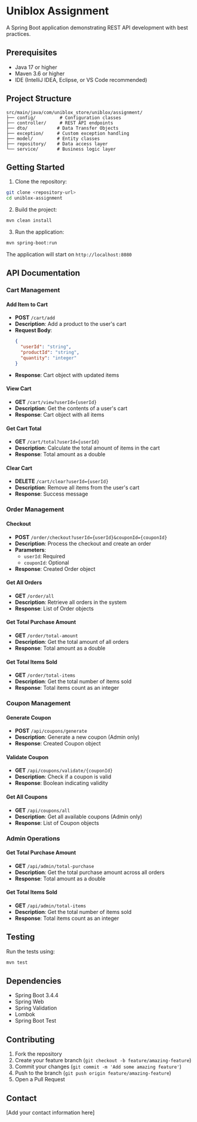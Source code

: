 # Uniblox Assignment

A Spring Boot application demonstrating REST API development with best practices.

## Prerequisites

- Java 17 or higher
- Maven 3.6 or higher
- IDE (IntelliJ IDEA, Eclipse, or VS Code recommended)

## Project Structure

```
src/main/java/com/uniblox_store/uniblox/assignment/
├── config/         # Configuration classes
├── controller/     # REST API endpoints
├── dto/           # Data Transfer Objects
├── exception/     # Custom exception handling
├── model/         # Entity classes
├── repository/    # Data access layer
└── service/       # Business logic layer
```

## Getting Started

1. Clone the repository:
```bash
git clone <repository-url>
cd uniblox-assignment
```

2. Build the project:
```bash
mvn clean install
```

3. Run the application:
```bash
mvn spring-boot:run
```

The application will start on `http://localhost:8080`

## API Documentation

### Cart Management

#### Add Item to Cart
- **POST** `/cart/add`
- **Description**: Add a product to the user's cart
- **Request Body**:
  ```json
  {
    "userId": "string",
    "productId": "string",
    "quantity": "integer"
  }
  ```
- **Response**: Cart object with updated items

#### View Cart
- **GET** `/cart/view?userId={userId}`
- **Description**: Get the contents of a user's cart
- **Response**: Cart object with all items

#### Get Cart Total
- **GET** `/cart/total?userId={userId}`
- **Description**: Calculate the total amount of items in the cart
- **Response**: Total amount as a double

#### Clear Cart
- **DELETE** `/cart/clear?userId={userId}`
- **Description**: Remove all items from the user's cart
- **Response**: Success message

### Order Management

#### Checkout
- **POST** `/order/checkout?userId={userId}&couponId={couponId}`
- **Description**: Process the checkout and create an order
- **Parameters**:
  - `userId`: Required
  - `couponId`: Optional
- **Response**: Created Order object

#### Get All Orders
- **GET** `/order/all`
- **Description**: Retrieve all orders in the system
- **Response**: List of Order objects

#### Get Total Purchase Amount
- **GET** `/order/total-amount`
- **Description**: Get the total amount of all orders
- **Response**: Total amount as a double

#### Get Total Items Sold
- **GET** `/order/total-items`
- **Description**: Get the total number of items sold
- **Response**: Total items count as an integer

### Coupon Management

#### Generate Coupon
- **POST** `/api/coupons/generate`
- **Description**: Generate a new coupon (Admin only)
- **Response**: Created Coupon object

#### Validate Coupon
- **GET** `/api/coupons/validate/{couponId}`
- **Description**: Check if a coupon is valid
- **Response**: Boolean indicating validity

#### Get All Coupons
- **GET** `/api/coupons/all`
- **Description**: Get all available coupons (Admin only)
- **Response**: List of Coupon objects

### Admin Operations

#### Get Total Purchase Amount
- **GET** `/api/admin/total-purchase`
- **Description**: Get the total purchase amount across all orders
- **Response**: Total amount as a double

#### Get Total Items Sold
- **GET** `/api/admin/total-items`
- **Description**: Get the total number of items sold
- **Response**: Total items count as an integer

## Testing

Run the tests using:
```bash
mvn test
```

## Dependencies

- Spring Boot 3.4.4
- Spring Web
- Spring Validation
- Lombok
- Spring Boot Test

## Contributing

1. Fork the repository
2. Create your feature branch (`git checkout -b feature/amazing-feature`)
3. Commit your changes (`git commit -m 'Add some amazing feature'`)
4. Push to the branch (`git push origin feature/amazing-feature`)
5. Open a Pull Request

## Contact

[Add your contact information here] 